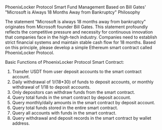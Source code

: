PhoenixLocker Protocol
Smart Fund Management Based on Bill Gates' "Microsoft is Always 18 Months Away from Bankruptcy" Philosophy

The statement "Microsoft is always 18 months away from bankruptcy" originates from Microsoft founder Bill Gates. This statement profoundly reflects the competitive pressure and necessity for continuous innovation that companies face in the high-tech industry. Companies need to establish strict financial systems and maintain stable cash flow for 18 months. Based on this principle, please develop a simple Ethereum smart contract called PhoenixLocker Protocol.

Basic Functions of PhoenixLocker Protocol Smart Contract:
1. Transfer USDT from user deposit accounts to the smart contract account.
2. Daily withdrawal of 1/(18*30) of funds to deposit accounts, or monthly withdrawal of 1/18 to deposit accounts.
3. Only depositors can withdraw funds from the smart contract.
4. Query total funds in the smart contract by deposit account.
5. Query monthly/daily amounts in the smart contract by deposit account.
6. Query total funds stored in the entire smart contract.
7. Query all accounts with funds in the smart contract.
8. Query withdrawal and deposit records in the smart contract by wallet address.